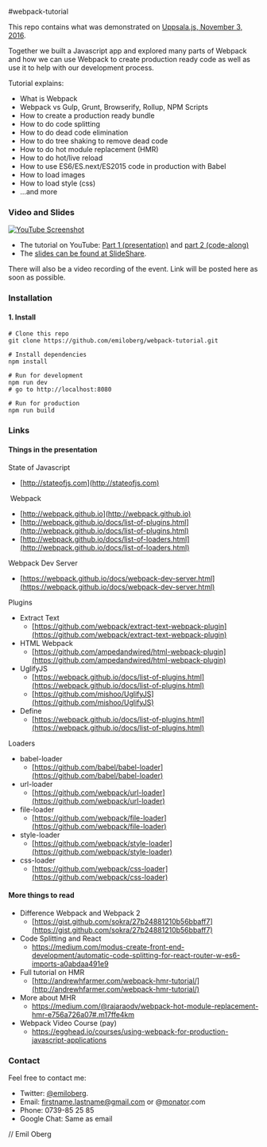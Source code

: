 #webpack-tutorial

This repo contains what was demonstrated on [Uppsala.js, November 3, 2016](http://www.meetup.com/Uppsalajs/events/234800307/).

Together we built a Javascript app and explored many parts of Webpack and how we can use Webpack to create production ready code as well as use it to help with our development process.

Tutorial explains:

* What is Webpack
* Webpack vs Gulp, Grunt, Browserify, Rollup, NPM Scripts
* How to create a production ready bundle
* How to do code splitting
* How to do dead code elimination
* How to do tree shaking to remove dead code
* How to do hot module replacement (HMR)
* How to do hot/live reload
* How to use ES6/ES.next/ES2015 code in production with Babel
* How to load images
* How to load style (css)
* ...and more

### Video and Slides

[![YouTube Screenshot](https://raw.githubusercontent.com/emiloberg/webpack-tutorial/master/docs/youtube-screenshot.png)](https://www.youtube.com/watch?v=eWmkBNBTbMM)

* The tutorial on YouTube: [Part 1 (presentation)](https://www.youtube.com/watch?v=C_ZtQClrVYw) and [part 2 (code-along)](https://www.youtube.com/watch?v=eWmkBNBTbMM)
* The [slides can be found at SlideShare](http://www.slideshare.net/emiloberg/webpack-tutorial-uppsala-js).



There will also be a video recording of the event. Link will be posted here as soon as possible.


### Installation

#### 1. Install

```
# Clone this repo
git clone https://github.com/emiloberg/webpack-tutorial.git

# Install dependencies
npm install

# Run for development
npm run dev
# go to http://localhost:8080

# Run for production
npm run build
```

### Links

#### Things in the presentation

State of Javascript

* [http://stateofjs.com](http://stateofjs.com)

 Webpack

* [http://webpack.github.io](http://webpack.github.io)
* [http://webpack.github.io/docs/list-of-plugins.html](http://webpack.github.io/docs/list-of-plugins.html)
* [http://webpack.github.io/docs/list-of-loaders.html](http://webpack.github.io/docs/list-of-loaders.html)


Webpack Dev Server

* [https://webpack.github.io/docs/webpack-dev-server.html](https://webpack.github.io/docs/webpack-dev-server.html)


Plugins

* Extract Text
	* [https://github.com/webpack/extract-text-webpack-plugin](https://github.com/webpack/extract-text-webpack-plugin)
* HTML Webpack 
	* [https://github.com/ampedandwired/html-webpack-plugin](https://github.com/ampedandwired/html-webpack-plugin)
* UglifyJS
	* [https://webpack.github.io/docs/list-of-plugins.html](https://webpack.github.io/docs/list-of-plugins.html)
	* [https://github.com/mishoo/UglifyJS](https://github.com/mishoo/UglifyJS)
* Define
	* [https://webpack.github.io/docs/list-of-plugins.html](https://webpack.github.io/docs/list-of-plugins.html)

Loaders

* babel-loader
	* [https://github.com/babel/babel-loader](https://github.com/babel/babel-loader)
* url-loader
	* [https://github.com/webpack/url-loader](https://github.com/webpack/url-loader)
* file-loader
	* [https://github.com/webpack/file-loader](https://github.com/webpack/file-loader)
* style-loader
	* [https://github.com/webpack/style-loader](https://github.com/webpack/style-loader)
* css-loader
	* [https://github.com/webpack/css-loader](https://github.com/webpack/css-loader)

#### More things to read

* Difference Webpack and Webpack 2
	* [https://gist.github.com/sokra/27b24881210b56bbaff7](https://gist.github.com/sokra/27b24881210b56bbaff7)
* Code Splitting and React
	* [https://medium.com/modus-create-front-end-development/automatic-code-splitting-for-react-router-w-es6-imports-a0abdaa491e9 ](https://medium.com/modus-create-front-end-development/automatic-code-splitting-for-react-router-w-es6-imports-a0abdaa491e9 )
* Full tutorial on HMR 	
	* [http://andrewhfarmer.com/webpack-hmr-tutorial/](http://andrewhfarmer.com/webpack-hmr-tutorial/)
* More about MHR
	* [https://medium.com/@rajaraodv/webpack-hot-module-replacement-hmr-e756a726a07#.m17ffe4km ](https://medium.com/@rajaraodv/webpack-hot-module-replacement-hmr-e756a726a07#.m17ffe4km )
* Webpack Video Course (pay)
	* [https://egghead.io/courses/using-webpack-for-production-javascript-applications ](https://egghead.io/courses/using-webpack-for-production-javascript-applications )


### Contact

Feel free to contact me:

* Twitter: [@emiloberg](https://twitter.com/emiloberg).
* Email: firstname.lastname@gmail.com or @[monator](http://www.monator.com/).com
* Phone: 0739-85 25 85
* Google Chat: Same as email

// Emil Oberg
